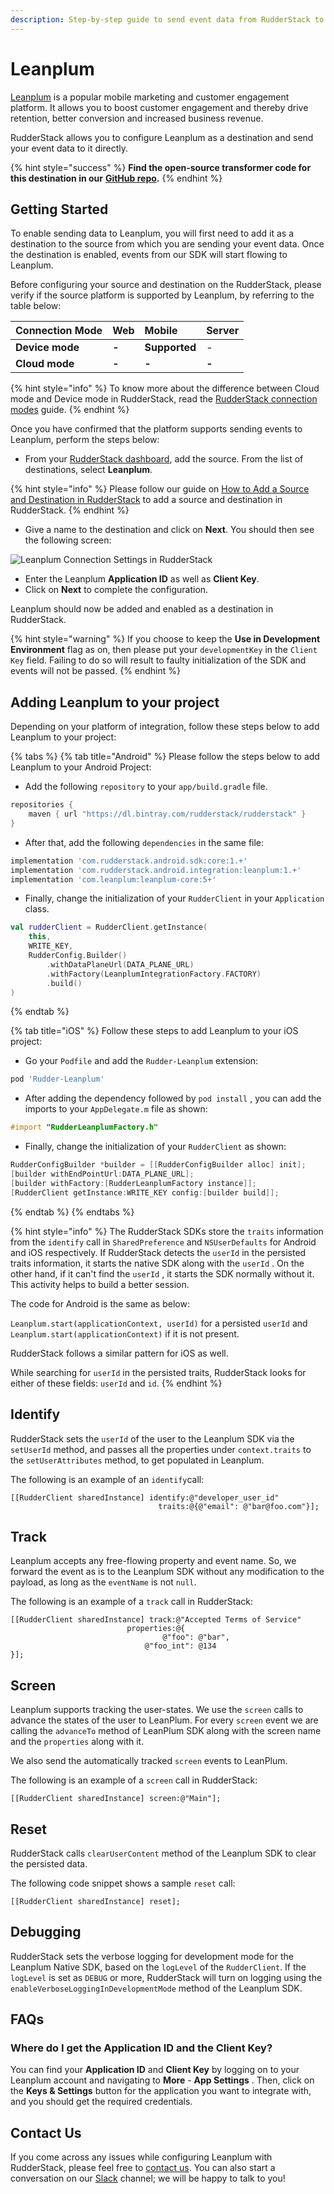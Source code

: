 ```yaml
---
description: Step-by-step guide to send event data from RudderStack to Leanplum.
---
```


# Leanplum

[Leanplum](https://www.leanplum.com/) is a popular mobile marketing and customer engagement platform. It allows you to boost customer engagement and thereby drive retention, better conversion and increased business revenue.

RudderStack allows you to configure Leanplum as a destination and send your event data to it directly.

{% hint style="success" %}
**Find the open-source transformer code for this destination in our** [**GitHub repo**](https://github.com/rudderlabs/rudder-transformer/tree/master/v0/destinations/leanplum)**.**
{% endhint %}

## Getting Started

To enable sending data to Leanplum, you will first need to add it as a destination to the source from which you are sending your event data. Once the destination is enabled, events from our SDK will start flowing to Leanplum.

Before configuring your source and destination on the RudderStack, please verify if the source platform is supported by Leanplum, by referring to the table below:

| **Connection Mode** | **Web** | **Mobile** | **Server** |
| :--- | :--- | :--- | :--- |
| **Device mode** | **-** | **Supported** | - |
| **Cloud mode** | **-** | **-** | **-** |

{% hint style="info" %}
To know more about the difference between Cloud mode and Device mode in RudderStack, read the [RudderStack connection modes](https://docs.rudderstack.com/get-started/rudderstack-connection-modes) guide.
{% endhint %}

Once you have confirmed that the platform supports sending events to Leanplum, perform the steps below:

* From your [RudderStack dashboard](https://app.rudderlabs.com/), add the source. From the list of destinations, select **Leanplum**.

{% hint style="info" %}
Please follow our guide on [How to Add a Source and Destination in RudderStack](https://docs.rudderstack.com/how-to-guides/adding-source-and-destination-rudderstack) to add a source and destination in RudderStack.
{% endhint %}

* Give a name to the destination and click on **Next**. You should then see the following screen:

![Leanplum Connection Settings in RudderStack](../../.gitbook/assets/image%20%2832%29%20%281%29%20%281%29%20%281%29%20%281%29.png)

* Enter the Leanplum **Application ID** as well as **Client Key**.  
* Click on **Next** to complete the configuration. 

Leanplum should now be added and enabled as a destination in RudderStack.

{% hint style="warning" %}
If you choose to keep the **Use in Development Environment** flag as on, then please put your `developmentKey` in the `Client Key` field. Failing to do so will result to faulty initialization of the SDK and events will not be passed.
{% endhint %}

## Adding Leanplum to your project

Depending on your platform of integration, follow these steps below to add Leanplum to your project:

{% tabs %}
{% tab title="Android" %}
Please follow the steps below to add Leanplum to your Android Project:

* Add the following `repository` to your `app/build.gradle` file. 

```groovy
repositories {
    maven { url "https://dl.bintray.com/rudderstack/rudderstack" }
}
```

* After that, add the following `dependencies` in the same file:

```groovy
implementation 'com.rudderstack.android.sdk:core:1.+'
implementation 'com.rudderstack.android.integration:leanplum:1.+'
implementation 'com.leanplum:leanplum-core:5+'
```

* Finally, change the initialization of your `RudderClient` in your `Application` class.

```kotlin
val rudderClient = RudderClient.getInstance(
    this,
    WRITE_KEY,
    RudderConfig.Builder()
        .withDataPlaneUrl(DATA_PLANE_URL)
        .withFactory(LeanplumIntegrationFactory.FACTORY)
        .build()
)
```
{% endtab %}

{% tab title="iOS" %}
Follow these steps to add Leanplum to your iOS project:

* Go your `Podfile` and add the `Rudder-Leanplum` extension:

```ruby
pod 'Rudder-Leanplum'
```

* After adding the dependency followed by `pod install` , you can add the imports to your `AppDelegate.m` file as shown:

```objectivec
#import "RudderLeanplumFactory.h"
```

* Finally, change the initialization of your `RudderClient` as shown:

```objectivec
RudderConfigBuilder *builder = [[RudderConfigBuilder alloc] init];
[builder withEndPointUrl:DATA_PLANE_URL];
[builder withFactory:[RudderLeanplumFactory instance]];
[RudderClient getInstance:WRITE_KEY config:[builder build]];
```
{% endtab %}
{% endtabs %}

{% hint style="info" %}
The RudderStack SDKs store the `traits` information from the `identify` call in `SharedPreference` and `NSUserDefaults` for Android and iOS respectively. If RudderStack detects the `userId` in the persisted traits information, it starts the native SDK along with the `userId` . On the other hand, if it can't find the `userId` , it starts the SDK normally without it. This activity helps to build a better session. 

The code for Android is the same as below:

`Leanplum.start(applicationContext, userId)` for a persisted `userId` and `Leanplum.start(applicationContext)` if it is not present. 

RudderStack follows a similar pattern for iOS as well.

While searching for `userId` in the persisted traits, RudderStack looks for either of these fields: `userId` and `id`.
{% endhint %}

## Identify

RudderStack sets the `userId` of the user to the Leanplum SDK via the `setUserId` method, and passes all the properties under `context.traits` to the `setUserAttributes` method, to get populated in Leanplum. 

The following is an example of an `identify`call:

```text
[[RudderClient sharedInstance] identify:@"developer_user_id"
                                 traits:@{@"email": @"bar@foo.com"}];
```

## Track

Leanplum accepts any free-flowing property and event name. So, we forward the event as is to the Leanplum SDK without any modification to the payload, as long as the  `eventName` is not `null`. 

The following is an example of a `track` call in RudderStack:

```text
[[RudderClient sharedInstance] track:@"Accepted Terms of Service" 
                          properties:@{
                                  @"foo": @"bar",
                              @"foo_int": @134
}];
```

## Screen

Leanplum supports tracking the user-states. We use the `screen` calls to advance the states of the user to LeanPlum. For every `screen` event we are calling the `advanceTo` method of LeanPlum SDK along with the screen name and the `properties` along with it. 

We also send the automatically tracked `screen` events to LeanPlum.

The following is an example of a `screen` call in RudderStack:

```text
[[RudderClient sharedInstance] screen:@"Main"];
```

## Reset

RudderStack calls `clearUserContent` method of the Leanplum SDK to clear the persisted data.

The following code snippet shows a sample `reset` call:

```text
[[RudderClient sharedInstance] reset];
```

## Debugging

RudderStack sets the verbose logging for development mode for the Leanplum Native SDK, based on the `logLevel` of the `RudderClient`. If the `logLevel` is set as `DEBUG` or more, RudderStack will turn on logging using the `enableVerboseLoggingInDevelopmentMode` method of the Leanplum SDK.

## FAQs

### Where do I get the Application ID and the Client Key?

You can find your **Application ID** and **Client Key** by logging on to your Leanplum account and navigating to **More** - **App Settings** . Then, click on the **Keys & Settings** button for the application you want to integrate with, and you should get the required credentials.

## Contact Us

If you come across any issues while configuring Leanplum with RudderStack, please feel free to [contact us](mailto:%20docs@rudderstack.com). You can also start a conversation on our [Slack](https://resources.rudderstack.com/join-rudderstack-slack) channel; we will be happy to talk to you!

